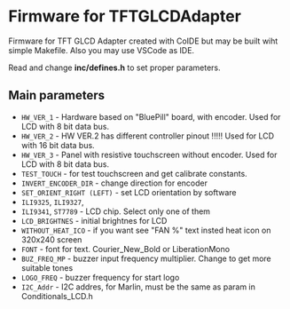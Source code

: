 # Firmware for TFTGLCDAdapter

Firmware for TFT GLCD Adapter created with CoIDE but may be built wiht simple Makefile. Also you may use VSCode as IDE.

Read and change **inc/defines.h** to set proper parameters.

## Main parameters
* `HW_VER_1`                - Hardware based on "BluePill" board, with encoder. Used for LCD with 8 bit data bus.
* `HW_VER_2`                - HW VER.2 has different controller pinout !!!!! Used for LCD with 16 bit data bus.
* `HW_VER_3`                - Panel with resistive touchscreen without encoder. Used for LCD with 8 bit data bus.
* `TEST_TOUCH`              - for test touchscreen and get calibrate constants.
* `INVERT_ENCODER_DIR`      - change direction for encoder
* `SET_ORIENT_RIGHT (LEFT)` - set LCD orientation by software
* `ILI9325`, `ILI9327`,
* `ILI9341`, `ST7789`       - LCD chip. Select only one of them
* `LCD_BRIGHTNES`           - initial brightnes for LCD
* `WITHOUT_HEAT_ICO`        - if you want see "FAN %" text insted heat icon on 320x240 screen
* `FONT`                    - font for text. Courier_New_Bold or LiberationMono
* `BUZ_FREQ_MP`             - buzzer input frequency multiplier. Change to get more suitable tones
* `LOGO_FREQ`               - buzzer frequency for start logo
* `I2C_Addr`                - I2C addres, for Marlin, must be the same as param in Conditionals_LCD.h
